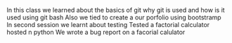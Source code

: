 In this class we learned about the basics of git why git is used and how is it used using git bash
Also we tied to create a our porfolio using bootstramp 
In second session we learnt about testing 
Tested a factorial calculator hosted n python 
We wrote a bug report on a facorial calulator

